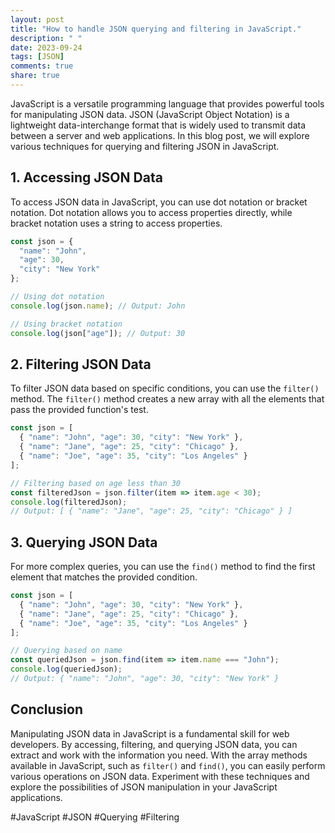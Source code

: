 ```yaml
---
layout: post
title: "How to handle JSON querying and filtering in JavaScript."
description: " "
date: 2023-09-24
tags: [JSON]
comments: true
share: true
---
```


JavaScript is a versatile programming language that provides powerful tools for manipulating JSON data. JSON (JavaScript Object Notation) is a lightweight data-interchange format that is widely used to transmit data between a server and web applications. In this blog post, we will explore various techniques for querying and filtering JSON in JavaScript.

## 1. Accessing JSON Data

To access JSON data in JavaScript, you can use dot notation or bracket notation. Dot notation allows you to access properties directly, while bracket notation uses a string to access properties.

```javascript
const json = {
  "name": "John",
  "age": 30,
  "city": "New York"
};

// Using dot notation
console.log(json.name); // Output: John

// Using bracket notation
console.log(json["age"]); // Output: 30
```

## 2. Filtering JSON Data

To filter JSON data based on specific conditions, you can use the `filter()` method. The `filter()` method creates a new array with all the elements that pass the provided function's test.

```javascript
const json = [
  { "name": "John", "age": 30, "city": "New York" },
  { "name": "Jane", "age": 25, "city": "Chicago" },
  { "name": "Joe", "age": 35, "city": "Los Angeles" }
];

// Filtering based on age less than 30
const filteredJson = json.filter(item => item.age < 30);
console.log(filteredJson);
// Output: [ { "name": "Jane", "age": 25, "city": "Chicago" } ]
```

## 3. Querying JSON Data

For more complex queries, you can use the `find()` method to find the first element that matches the provided condition.

```javascript
const json = [
  { "name": "John", "age": 30, "city": "New York" },
  { "name": "Jane", "age": 25, "city": "Chicago" },
  { "name": "Joe", "age": 35, "city": "Los Angeles" }
];

// Querying based on name
const queriedJson = json.find(item => item.name === "John");
console.log(queriedJson);
// Output: { "name": "John", "age": 30, "city": "New York" }
```

## Conclusion

Manipulating JSON data in JavaScript is a fundamental skill for web developers. By accessing, filtering, and querying JSON data, you can extract and work with the information you need. With the array methods available in JavaScript, such as `filter()` and `find()`, you can easily perform various operations on JSON data. Experiment with these techniques and explore the possibilities of JSON manipulation in your JavaScript applications.

#JavaScript #JSON #Querying #Filtering